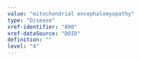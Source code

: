 ```yaml
---
value: "mitochondrial encephalomyopathy"
type: "Disease"
xref-identifier: "890"
xref-dataSource: "DOID"
definition: ""
level: "4"
---
```

